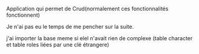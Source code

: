 Application qui permet de Crud(normalement ces fonctionnalités fonctionnent)

Je n'ai pas eu le temps de me pencher sur la suite.

j'ai importer la base meme si elel n'avait rien de complexe (table character et table roles liées par une clé étrangere)